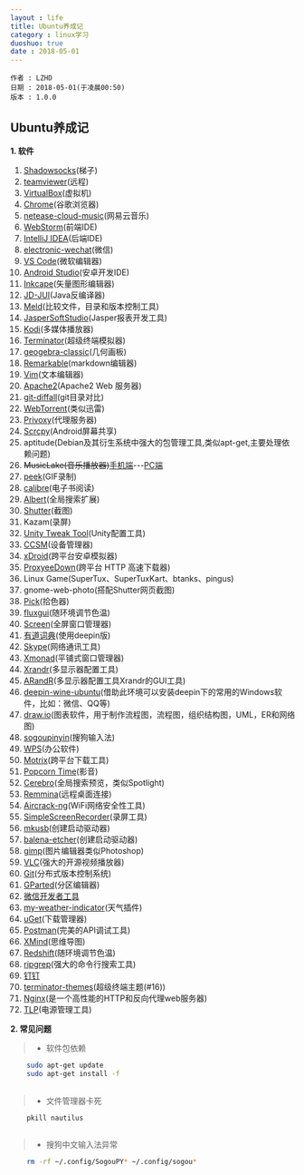 ```yaml
---
layout : life
title: Ubuntu养成记
category : linux学习
duoshuo: true
date : 2018-05-01
---
```


	作者 : LZHD
	日期 : 2018-05-01(于凌晨00:50)
	版本 : 1.0.0

<!-- more -->

## Ubuntu养成记

**1. 软件**

1. [Shadowsocks](https://github.com/shadowsocks/shadowsocks-qt5)(梯子)
2. [teamviewer](https://www.teamviewer.com/cn/download/linux/)(远程)
3. [VirtualBox](https://www.virtualbox.org/)(虚拟机)
4. [Chrome](https://www.google.cn/chrome/)(谷歌浏览器)
5. [netease-cloud-music](https://music.163.com/#/download)(网易云音乐)
6. [WebStorm](https://www.jetbrains.com/webstorm/)(前端IDE)
7. [IntelliJ IDEA](https://www.jetbrains.com/idea/)(后端IDE)
8. [electronic-wechat](https://github.com/geeeeeeeeek/electronic-wechat)(微信)
9. [VS Code](https://code.visualstudio.com/)(微软编辑器)
10. [Android Studio](https://developer.android.google.cn/studio/)(安卓开发IDE)
11. [Inkcape](https://inkscape.org)(矢量图形编辑器)
12. [JD-JUI](http://jd.benow.ca)(Java反编译器)
13. [Meld](http://meldmerge.org/)(比较文件，目录和版本控制工具)
14. [JasperSoftStudio](https://community.jaspersoft.com/project/jaspersoft-studio)(Jasper报表开发工具)
15. [Kodi](https://kodi.tv/download)(多媒体播放器)
16. [Terminator](https://gnometerminator.blogspot.com/p/introduction.html)(超级终端模拟器)
17. [geogebra-classic](https://www.geogebra.org)(几何画板)
18. [Remarkable](http://remarkableapp.github.io)(markdown编辑器)
19. [Vim](https://www.vim.org/)(文本编辑器)
20. [Apache2](https://help.ubuntu.com/lts/serverguide/httpd.html)(Apache2 Web 服务器)
21. [git-diffall](https://github.com/LZHD/git-diffall)(git目录对比)
22. [WebTorrent](https://webtorrent.io)(类似迅雷)
23. [Privoxy](http://www.privoxy.org)(代理服务器)
24. [Scrcpy](https://github.com/Genymobile/scrcpy)(Android屏幕共享)
25. aptitude(Debian及其衍生系统中强大的包管理工具,类似apt-get,主要处理依赖问题)
26. ~~MusicLake(音乐播放器)~~[手机端](https://github.com/caiyonglong/MusicLake)---[PC端](https://github.com/sunzongzheng/music)
27. [peek](https://github.com/phw/peek)(GIF录制)
28. [calibre](https://calibre-ebook.com/download_linux)(电子书阅读)
29. [Albert](https://github.com/albertlauncher/albert)(全局搜索扩展)
30. [Shutter](http://shutter-project.org)(截图)
31. Kazam(录屏)
32. [Unity Tweak Tool](https://github.com/freyja-dev/unity-tweak-tool)(Unity配置工具)
33. [CCSM](http://wiki.compiz.org/CCSM)(设备管理器)
34. [xDroid](https://www.linzhuotech.com/index.php/home/index/down.html)(跨平台安卓模拟器)
35. [ProxyeeDown](https://github.com/proxyee-down-org/proxyee-down)(跨平台 HTTP 高速下载器)
36. Linux Game(SuperTux、SuperTuxKart、btanks、pingus)
37. gnome-web-photo(搭配Shutter网页截图)
38. [Pick](https://kryogenix.org/code/pick/)(拾色器)
39. [fluxgui](https://github.com/xflux-gui/fluxgui)(随环境调节色温)
40. [Screen](https://www.gnu.org/software/screen/)(全屏窗口管理器)
41. [有道词典](http://cidian.youdao.com/index-linux.html)(使用deepin版)
42. [Skype](https://www.skype.com/en/get-skype/)(网络通讯工具)
43. [Xmonad](https://wiki.archlinux.org/index.php/Xmonad_(%E7%AE%80%E4%BD%93%E4%B8%AD%E6%96%87))(平铺式窗口管理器)
44. [Xrandr](https://wiki.archlinux.org/index.php/Xrandr_(%E7%AE%80%E4%BD%93%E4%B8%AD%E6%96%87))(多显示器配置工具)
45. [ARandR](https://christian.amsuess.com/tools/arandr/)(多显示器配置工具Xrandr的GUI工具)
46. [deepin-wine-ubuntu](https://github.com/wszqkzqk/deepin-wine-ubuntu)(借助此环境可以安装deepin下的常用的Windows软件，比如：微信、QQ等)
47. [draw.io](https://www.draw.io/)(图表软件，用于制作流程图，流程图，组织结构图，UML，ER和网络图)
48. [sogoupinyin](https://pinyin.sogou.com/linux/?r=pinyin)(搜狗输入法)
49. [WPS](http://www.wps.cn/product/wpslinux/)(办公软件)
50. [Motrix](https://github.com/agalwood/Motrix)(跨平台下载工具)
51. [Popcorn Time](https://popcorntime.sh/)(影音)
52. [Cerebro](https://github.com/KELiON/cerebro)(全局搜索预览，类似Spotlight)
53. [Remmina](https://remmina.org/)(远程桌面连接)
54. [Aircrack-ng](https://www.aircrack-ng.org)(WiFi网络安全性工具)
55. [SimpleScreenRecorder](https://www.maartenbaert.be/simplescreenrecorder/#download)(录屏工具)
56. [mkusb](https://help.ubuntu.com/community/mkusb)(创建启动驱动器)
57. [balena-etcher](https://github.com/balena-io/etcher)(创建启动驱动器)
58. [gimp](https://www.gimp.org/downloads/)(图片编辑器类似Photoshop)
59. [VLC](https://www.videolan.org/)(强大的开源视频播放器)
60. [Git](https://git-scm.com/)(分布式版本控制系统)
61. [GParted](https://gparted.org/)(分区编辑器)
62. [微信开发者工具](https://github.com/cytle/wechat_web_devtools)
63. [my-weather-indicator](https://github.com/atareao/my-weather-indicator)(天气插件)
64. [uGet](https://ugetdm.com/)(下载管理器)
65. [Postman](https://www.getpostman.com/)(完美的API调试工具)
66. [XMind](https://www.xmind.net/)(思维导图)
67. [Redshift](https://github.com/jonls/redshift)(随环境调节色温)
68. [ripgrep](https://github.com/BurntSushi/ripgrep)(强大的命令行搜索工具)
69. [钉钉](https://github.com/nashaofu/dingtalk)
70. [terminator-themes](https://github.com/EliverLara/terminator-themes)(超级终端主题(#16))
71. [Nginx](https://nginx.org/en/)(是一个高性能的HTTP和反向代理web服务器)
72. [TLP](https://launchpad.net/~linrunner/+archive/ubuntu/tlp)(电源管理工具)

**2. 常见问题**

>* 软件包依赖

```sh
    sudo apt-get update
    sudo apt-get install -f
   
```
>* 文件管理器卡死

```sh
    pkill nautilus
    
```
>* 搜狗中文输入法异常

```sh
    rm -rf ~/.config/SogouPY* ~/.config/sogou*

```
